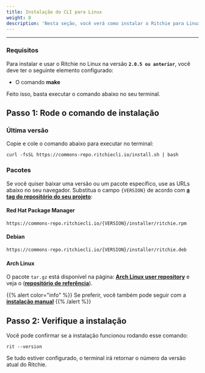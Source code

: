 ```yaml
---
title: Instalação do CLI para Linux
weight: 8
description: 'Nesta seção, você verá como instalar o Ritchie para Linux.'
---
```


---

### **Requisitos**

Para instalar e usar o Ritchie no Linux na versão **`2.0.5 ou anterior`**,  você deve ter o seguinte elemento configurado:

* O comando **make**

Feito isso, basta executar o comando abaixo no seu terminal.

## Passo 1: Rode o comando de instalação

### Última versão

Copie e cole o comando abaixo para executar no terminal:

```text
curl -fsSL https://commons-repo.ritchiecli.io/install.sh | bash
```

### Pacotes

Se você quiser baixar uma versão ou um pacote específico, use as URLs abaixo no seu navegador. Substitua o campo `{VERSION}` de acordo com [**a tag do repositório do seu projeto**](https://github.com/ZupIT/ritchie-cli/tags):

#### Red Hat Package Manager

```url
https://commons-repo.ritchiecli.io/{VERSION}/installer/ritchie.rpm
```

#### Debian

```url
https://commons-repo.ritchiecli.io/{VERSION}/installer/ritchie.deb
```

#### Arch Linux

O pacote `tar.gz` está disponível na página: [**Arch Linux user repository**](https://aur.archlinux.org/packages/ritchie-cli/) e veja o ([**repositório de referência**](https://github.com/avelino/ritchie-cli-archpack)).

{{% alert color="info" %}}
Se preferir, você também pode seguir com a [**instalação manual**](/docs-ritchie/pt-br/primeiros-passos/instalação-manual/)
{{% /alert %}}

## Passo 2: Verifique a instalação

Você pode confirmar se a instalação funcionou rodando esse comando:

```text
rit --version
```

Se tudo estiver configurado, o terminal irá retornar o número da versão atual do Ritchie.
